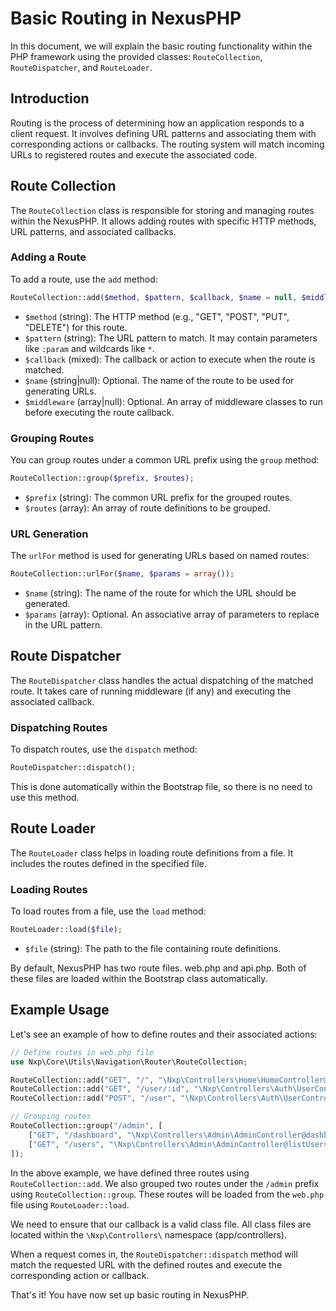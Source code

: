 # Basic Routing in NexusPHP

In this document, we will explain the basic routing functionality within the PHP framework using the provided classes: `RouteCollection`, `RouteDispatcher`, and `RouteLoader`.

## Introduction

Routing is the process of determining how an application responds to a client request. It involves defining URL patterns and associating them with corresponding actions or callbacks. The routing system will match incoming URLs to registered routes and execute the associated code.

## Route Collection

The `RouteCollection` class is responsible for storing and managing routes within the NexusPHP. It allows adding routes with specific HTTP methods, URL patterns, and associated callbacks.

### Adding a Route

To add a route, use the `add` method:

```php
RouteCollection::add($method, $pattern, $callback, $name = null, $middleware = null);
```

- `$method` (string): The HTTP method (e.g., "GET", "POST", "PUT", "DELETE") for this route.
- `$pattern` (string): The URL pattern to match. It may contain parameters like `:param` and wildcards like `*`.
- `$callback` (mixed): The callback or action to execute when the route is matched.
- `$name` (string|null): Optional. The name of the route to be used for generating URLs.
- `$middleware` (array|null): Optional. An array of middleware classes to run before executing the route callback.

### Grouping Routes

You can group routes under a common URL prefix using the `group` method:

```php
RouteCollection::group($prefix, $routes);
```

- `$prefix` (string): The common URL prefix for the grouped routes.
- `$routes` (array): An array of route definitions to be grouped.

### URL Generation

The `urlFor` method is used for generating URLs based on named routes:

```php
RouteCollection::urlFor($name, $params = array());
```

- `$name` (string): The name of the route for which the URL should be generated.
- `$params` (array): Optional. An associative array of parameters to replace in the URL pattern.

## Route Dispatcher

The `RouteDispatcher` class handles the actual dispatching of the matched route. It takes care of running middleware (if any) and executing the associated callback.

### Dispatching Routes

To dispatch routes, use the `dispatch` method:

```php
RouteDispatcher::dispatch();
```

This is done automatically within the Bootstrap file, so there is no need to use this method.

## Route Loader

The `RouteLoader` class helps in loading route definitions from a file. It includes the routes defined in the specified file.

### Loading Routes

To load routes from a file, use the `load` method:

```php
RouteLoader::load($file);
```

- `$file` (string): The path to the file containing route definitions.

By default, NexusPHP  has two route files. web.php and api.php. Both of these files are loaded within the Bootstrap class automatically.
## Example Usage

Let's see an example of how to define routes and their associated actions:

```php
// Define routes in web.php file
use Nxp\Core\Utils\Navigation\Router\RouteCollection;

RouteCollection::add("GET", "/", "\Nxp\Controllers\Home\HomeController@index");
RouteCollection::add("GET", "/user/:id", "\Nxp\Controllers\Auth\UserController@show");
RouteCollection::add("POST", "/user", "\Nxp\Controllers\Auth\UserController@store");

// Grouping routes
RouteCollection::group("/admin", [
    ["GET", "/dashboard", "\Nxp\Controllers\Admin\AdminController@dashboard"],
    ["GET", "/users", "\Nxp\Controllers\Admin\AdminController@listUsers"],
]);
```

In the above example, we have defined three routes using `RouteCollection::add`. We also grouped two routes under the `/admin` prefix using `RouteCollection::group`. These routes will be loaded from the `web.php` file using `RouteLoader::load`.

We need to ensure that our callback is a valid class file. All class files are located within the `\Nxp\Controllers\` namespace (app/controllers).

When a request comes in, the `RouteDispatcher::dispatch` method will match the requested URL with the defined routes and execute the corresponding action or callback.

That's it! You have now set up basic routing in NexusPHP.